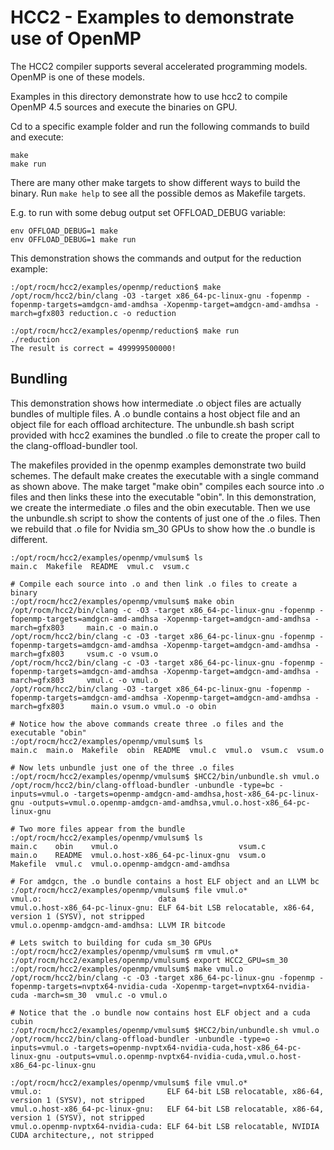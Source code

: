HCC2 - Examples to demonstrate use of OpenMP
==============================================

The HCC2 compiler supports several accelerated programming models. OpenMP is one of these models. 

Examples in this directory demonstrate how to use hcc2 to compile OpenMP 4.5 sources and execute the binaries on GPU.

Cd to a specific example folder and run the following commands to build and execute:

```
make
make run
```
There are many other make targets to show different ways to build the binary. Run ```make help``` to see all the possible demos as Makefile targets.

E.g. to run with some debug output set OFFLOAD_DEBUG variable:

```
env OFFLOAD_DEBUG=1 make
env OFFLOAD_DEBUG=1 make run
```

This demonstration shows the commands and output for the reduction example:

```
:/opt/rocm/hcc2/examples/openmp/reduction$ make
/opt/rocm/hcc2/bin/clang -O3 -target x86_64-pc-linux-gnu -fopenmp -fopenmp-targets=amdgcn-amd-amdhsa -Xopenmp-target=amdgcn-amd-amdhsa -march=gfx803 reduction.c -o reduction

:/opt/rocm/hcc2/examples/openmp/reduction$ make run
./reduction
The result is correct = 499999500000!

```

## Bundling

This demonstration shows how intermediate .o object files are actually bundles of multiple files. A .o bundle contains a host object file and an object file for each offload architecture. The unbundle.sh bash script provided with hcc2 examines the bundled .o file to create the proper call to the clang-offload-bundler tool.  

The makefiles provided in the openmp examples demonstrate two build schemes. The default make creates the executable with a single command as shown above.  The make target "make obin" compiles each source into .o files and then links these into the executable "obin".  In this demonstration, we create the intermediate .o files and the obin executable. Then we use the unbundle.sh script to show the contents of just one of the .o files. Then we rebuild that .o file for Nvidia sm_30 GPUs to show how the .o bundle is different. 

```
:/opt/rocm/hcc2/examples/openmp/vmulsum$ ls
main.c  Makefile  README  vmul.c  vsum.c

# Compile each source into .o and then link .o files to create a binary
:/opt/rocm/hcc2/examples/openmp/vmulsum$ make obin
/opt/rocm/hcc2/bin/clang -c -O3 -target x86_64-pc-linux-gnu -fopenmp -fopenmp-targets=amdgcn-amd-amdhsa -Xopenmp-target=amdgcn-amd-amdhsa -march=gfx803     main.c -o main.o
/opt/rocm/hcc2/bin/clang -c -O3 -target x86_64-pc-linux-gnu -fopenmp -fopenmp-targets=amdgcn-amd-amdhsa -Xopenmp-target=amdgcn-amd-amdhsa -march=gfx803     vsum.c -o vsum.o
/opt/rocm/hcc2/bin/clang -c -O3 -target x86_64-pc-linux-gnu -fopenmp -fopenmp-targets=amdgcn-amd-amdhsa -Xopenmp-target=amdgcn-amd-amdhsa -march=gfx803     vmul.c -o vmul.o
/opt/rocm/hcc2/bin/clang -O3 -target x86_64-pc-linux-gnu -fopenmp -fopenmp-targets=amdgcn-amd-amdhsa -Xopenmp-target=amdgcn-amd-amdhsa -march=gfx803      main.o vsum.o vmul.o -o obin

# Notice how the above commands create three .o files and the executable "obin"
:/opt/rocm/hcc2/examples/openmp/vmulsum$ ls
main.c  main.o  Makefile  obin  README  vmul.c  vmul.o  vsum.c  vsum.o

# Now lets unbundle just one of the three .o files
:/opt/rocm/hcc2/examples/openmp/vmulsum$ $HCC2/bin/unbundle.sh vmul.o
/opt/rocm/hcc2/bin/clang-offload-bundler -unbundle -type=bc -inputs=vmul.o -targets=openmp-amdgcn-amd-amdhsa,host-x86_64-pc-linux-gnu -outputs=vmul.o.openmp-amdgcn-amd-amdhsa,vmul.o.host-x86_64-pc-linux-gnu

# Two more files appear from the bundle
:/opt/rocm/hcc2/examples/openmp/vmulsum$ ls
main.c    obin    vmul.o                           vsum.c
main.o    README  vmul.o.host-x86_64-pc-linux-gnu  vsum.o
Makefile  vmul.c  vmul.o.openmp-amdgcn-amd-amdhsa

# For amdgcn, the .o bundle contains a host ELF object and an LLVM bc 
:/opt/rocm/hcc2/examples/openmp/vmulsum$ file vmul.o*
vmul.o:                          data
vmul.o.host-x86_64-pc-linux-gnu: ELF 64-bit LSB relocatable, x86-64, version 1 (SYSV), not stripped
vmul.o.openmp-amdgcn-amd-amdhsa: LLVM IR bitcode

# Lets switch to building for cuda sm_30 GPUs
:/opt/rocm/hcc2/examples/openmp/vmulsum$ rm vmul.o*
:/opt/rocm/hcc2/examples/openmp/vmulsum$ export HCC2_GPU=sm_30
:/opt/rocm/hcc2/examples/openmp/vmulsum$ make vmul.o
/opt/rocm/hcc2/bin/clang -c -O3 -target x86_64-pc-linux-gnu -fopenmp -fopenmp-targets=nvptx64-nvidia-cuda -Xopenmp-target=nvptx64-nvidia-cuda -march=sm_30  vmul.c -o vmul.o

# Notice that the .o bundle now contains host ELF object and a cuda cubin
:/opt/rocm/hcc2/examples/openmp/vmulsum$ $HCC2/bin/unbundle.sh vmul.o
/opt/rocm/hcc2/bin/clang-offload-bundler -unbundle -type=o -inputs=vmul.o -targets=openmp-nvptx64-nvidia-cuda,host-x86_64-pc-linux-gnu -outputs=vmul.o.openmp-nvptx64-nvidia-cuda,vmul.o.host-x86_64-pc-linux-gnu

:/opt/rocm/hcc2/examples/openmp/vmulsum$ file vmul.o*
vmul.o:                            ELF 64-bit LSB relocatable, x86-64, version 1 (SYSV), not stripped
vmul.o.host-x86_64-pc-linux-gnu:   ELF 64-bit LSB relocatable, x86-64, version 1 (SYSV), not stripped
vmul.o.openmp-nvptx64-nvidia-cuda: ELF 64-bit LSB relocatable, NVIDIA CUDA architecture,, not stripped

```
